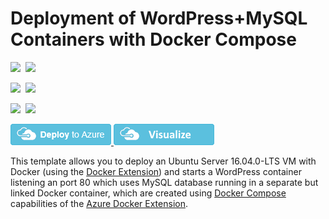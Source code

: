 # Deployment of WordPress+MySQL Containers with Docker Compose

<IMG SRC="https://azbotstorage.blob.core.windows.net/badges/docker-wordpress-mysql/PublicLastTestDate.svg" />&nbsp;
<IMG SRC="https://azbotstorage.blob.core.windows.net/badges/docker-wordpress-mysql/PublicDeployment.svg" />&nbsp;

<IMG SRC="https://azbotstorage.blob.core.windows.net/badges/docker-wordpress-mysql/FairfaxLastTestDate.svg" />&nbsp;
<IMG SRC="https://azbotstorage.blob.core.windows.net/badges/docker-wordpress-mysql/FairfaxDeployment.svg" />&nbsp;

<IMG SRC="https://azbotstorage.blob.core.windows.net/badges/docker-wordpress-mysql/BestPracticeResult.svg" />&nbsp;
<IMG SRC="https://azbotstorage.blob.core.windows.net/badges/docker-wordpress-mysql/CredScanResult.svg" />&nbsp;


<a href="https://portal.azure.com/#create/Microsoft.Template/uri/https%3A%2F%2Fraw.githubusercontent.com%2FAzure%2Fazure-quickstart-templates%2Fmaster%2Fdocker-wordpress-mysql%2Fazuredeploy.json" target="_blank">
	<img src="https://raw.githubusercontent.com/Azure/azure-quickstart-templates/master/1-CONTRIBUTION-GUIDE/images/deploytoazure.png"/>
</a>
<a href="http://armviz.io/#/?load=https%3A%2F%2Fraw.githubusercontent.com%2FAzure%2Fazure-quickstart-templates%2Fmaster%2Fdocker-wordpress-mysql%2Fazuredeploy.json" target="_blank">
    <img src="https://raw.githubusercontent.com/Azure/azure-quickstart-templates/master/1-CONTRIBUTION-GUIDE/images/visualizebutton.png"/>
</a>

This template allows you to deploy an Ubuntu Server 16.04.0-LTS VM with Docker (using the [Docker Extension][ext])
and starts a WordPress container listening an port 80 which uses MySQL database running
in a separate but linked Docker container, which are created using [Docker Compose][compose]
capabilities of the [Azure Docker Extension][ext].


[ext]: https://github.com/Azure/azure-docker-extension
[compose]: https://docs.docker.com/compose
